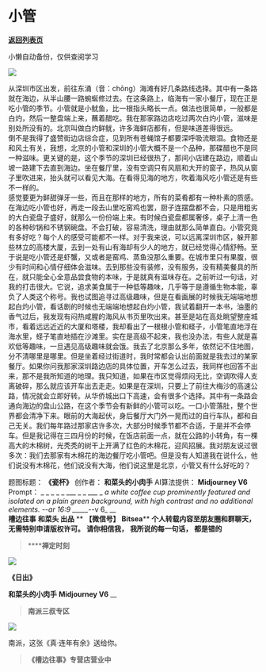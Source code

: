 # 小管

[**返回列表页**](/gzh/槽边往事)

小懒自动备份，仅供查阅学习

![](https://mmbiz.qpic.cn/mmbiz_jpg/Ia6gU9JNtkrDnEHlKR2RCHCI3TcumGC5JcAcvibscrhqbthGd7x9TXtRStuEuuK8nTaRpAUbnPDBY9QpWsbBDbw/640?wx_fmt=jpeg&from;=appmsg)

从深圳市区出发，前往东涌（音：chōng）海滩有好几条路线选择。其中有一条路就在海边，从半山腰一路蜿蜒修过去。在这条路上，临海有一家小餐厅，现在正是吃小管的季节。小管就是小鱿鱼，比一根指头略长一点。做法也很简单，一般都是白灼，然后一整盘端上来，蘸着醋吃。我在那家路边店吃过两次白灼小管，滋味是别处所没有的。北京叫做白灼鲜鱿，许多海鲜店都有，但是味道差得很远。  
倒不是我得了盛赞街边店综合症，见到所有苍蝇馆子都要深呼吸流眼泪。食物还是和风土有关，我想，北京的小管和深圳的小管大概不是一个品种，那碟醋也不是同一种滋味。更关键的是，这个季节的深圳已经很热了，那间小店建在路边，顺着山坡一路建下去直到海边。坐在餐厅里，没有空调只有风扇和大开的窗子，热风从窗子里吹进来，抬头就可以看见大海。在看得见海的地方，吹着海风吃小管还是有些不一样的。  
感觉要更为鲜甜弹牙一些，而且在那样的地方，所有的菜肴都有一种朴素的质感。在海边吃小管也好，再走一段去山里吃窑鸡也罢，厨子连摆盘都不会，只是用粗劣的大白瓷盘子盛好，就那么一份份端上来。有时候白瓷盘都属奢侈，桌子上清一色的各种砂锅和不锈钢碗盘。不会打破，容易清洗，理由就那么简单直白。小管究竟有多好吃？每个人的感受可能都不一样。对于我来说，可以远离深圳市区，躲开那些林立的高楼大厦，去到一处有山有海却有少人的地方，就已经觉得心情舒畅。至于说是吃小管还是虾蟹，又或者是窑鸡、蒸鱼没那么重要。在城市里只有果腹，很少有时间和心情仔细体会滋味。去到那些没有装修，没有服务，没有精美餐具的所在，就只能全心全意品尝食物的本味，于是就真有滋味存在。之前听过一句话，对我的打击很大。它说，追求美食属于一种低等趣味，几乎等于是遵循生物本能，辜负了人类这个称号。我也试图追寻过高级趣味，但是在看画展的时候我无端端地想起白灼小管，看话剧的时候也无端端地想起白灼小管，我试着翻开一本书，油墨的香气过后，我发现有闷热咸腥的海风从书页里吹出来。甚至是站在高处眺望整座城市，看着远远近近的大厦和塔楼，我却看出了一根根小管和‌蛏子，小管笔直地浮在海水里，蛏子笔直地插在沙滩里。实在是高级不起来，我也没办法，有些人就是喜欢低等趣味，一旦遇见高级趣味就会饿。我去了北京那么多年，依然记不住地图，分不清哪里是哪里。但是坐着经过街道时，我时常都会认出前面就是我去过的某家餐厅。如果你问我那家深圳路边店的具体位置，开车怎么过去，我同样也回答不出来，那不是我所知道的地理。我只知道，如果在市区觉得烦闷无比，空调吹得人支离破碎，那么就应该开车出去走走。如果是在深圳，只要上了前往大梅沙的高速公路，情况就会立即好转。从华侨城出口下高速，会有很多个选择。其中有一条路会通向海边的盘山公路，在这个季节会有新鲜的小管可以吃。一口小管落肚，整个世界都会清净下来。眼前的大海起伏，身后餐厅大门外一晃而过的自行车队，都和自己无关。我们每年路过那家店许多次，大部分时候季节都不合适，于是并不会停车。但是我记得在三四月份的时候，在饭店前面一点，就在公路的小转角，有一棵高大的木棉树，光秃秃的树干上开满了红色的木棉花，迎风招展。我对朋友说过很多次：我们去那家有木棉花的海边餐厅吃小管吧。但是没有人知道我在说什么，他们说没有木棉花，他们说没有大海，他们说这里是北京，小管又有什么好吃的？

  

题图标题： **《瓷杯》** 创作者： **和菜头的小肉手** AI算法提供： **Midjourney V6** Prompt： _ _ _ _ _
___ _ _ ___ _ _a white coffee cup prominently featured and isolated on a plain
green background, with high contrast and no additional elements. --ar 16:9
_____-_-v 6_ __  
 **槽边往事** **和菜头 出品** ** **【微信号】** **Bitsea**** **个人转载内容至朋友圈和群聊天，无需特别申请版权许可。**
**请你相信我，** **我所说的每一句话，** **都是错的**

>  ******禅定时刻**

![](https://mmbiz.qpic.cn/mmbiz_jpg/Ia6gU9JNtkrDnEHlKR2RCHCI3TcumGC5a1LicKzb0UXgx15mqicbXNXty2cOs47BHKcYw7bzBGoGgpGliaibwKMMag/640?wx_fmt=jpeg&from;=appmsg)

 **《日出》**

 **和菜头的小肉手** **Midjourney V6** __

>  **南派三叔专区**

![](https://mmbiz.qpic.cn/mmbiz_jpg/Ia6gU9JNtkrDnEHlKR2RCHCI3TcumGC5iaEkLodo36HDOqQjwQgFxft7XdibcOW8j21jvOiaKicbzUmtuUIAfZiam9A/640?wx_fmt=jpeg&from;=appmsg)

南派，这张《真·连年有余》送给你。

>  **《槽边往事》专营店营业中**

  

  

